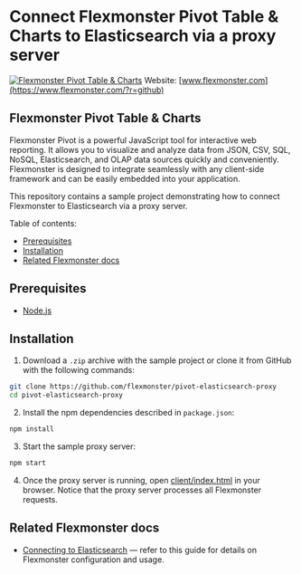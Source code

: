 # Connect Flexmonster Pivot Table & Charts to Elasticsearch via a proxy server
[![Flexmonster Pivot Table & Charts](https://cdn.flexmonster.com/landing.png)](https://www.flexmonster.com/?r=github)
Website: [www.flexmonster.com](https://www.flexmonster.com/?r=github)

## Flexmonster Pivot Table & Charts

Flexmonster Pivot is a powerful JavaScript tool for interactive web reporting. It allows you to visualize and analyze data from JSON, CSV, SQL, NoSQL, Elasticsearch, and OLAP data sources quickly and conveniently. Flexmonster is designed to integrate seamlessly with any client-side framework and can be easily embedded into your application.

This repository contains a sample project demonstrating how to connect Flexmonster to Elasticsearch via a proxy server.

Table of contents:

- [Prerequisites](#prerequisites)
- [Installation](#installation)
- [Related Flexmonster docs](#related-flexmonster-docs)

## Prerequisites

- [Node.js](https://nodejs.org/en/)

## Installation

1. Download a `.zip` archive with the sample project or clone it from GitHub with the following commands:

```bash
git clone https://github.com/flexmonster/pivot-elasticsearch-proxy
cd pivot-elasticsearch-proxy
```

2. Install the npm dependencies described in `package.json`:

```bash
npm install
```

3. Start the sample proxy server:

```bash
npm start
```

4. Once the proxy server is running, open [client/index.html](https://github.com/flexmonster/pivot-elasticsearch-proxy/blob/main/client/index.html) in your browser. Notice that the proxy server processes all Flexmonster requests.


## Related Flexmonster docs
 
- [Connecting to Elasticsearch](https://www.flexmonster.com/doc/connecting-to-elasticsearch/?r=github) — refer to this guide for details on Flexmonster configuration and usage.
